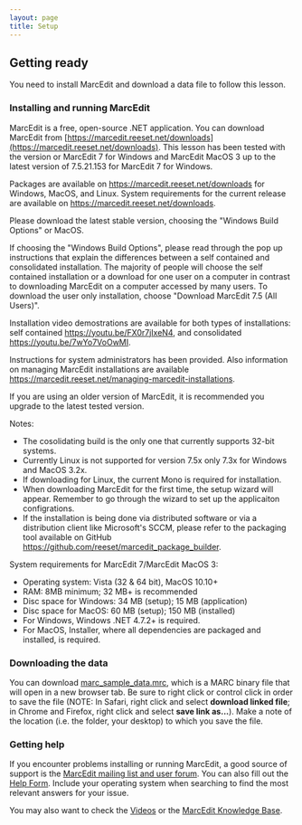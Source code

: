 ```yaml
---
layout: page
title: Setup
---
```


## Getting ready

You need to install MarcEdit and download a data file to follow this lesson.

### Installing and running MarcEdit

MarcEdit is a free, open-source .NET application. You can download MarcEdit from 
[https://marcedit.reeset.net/downloads](https://marcedit.reeset.net/downloads). 
This lesson has been tested with the version or MarcEdit 7 for Windows and MarcEdit MacOS 3 up to the latest version of 7.5.21.153 for MarcEdit 7 for Windows.

Packages are available on <https://marcedit.reeset.net/downloads> for Windows, MacOS, and Linux. System requirements for the current release are available on <https://marcedit.reeset.net/downloads>.

Please download the latest stable version, choosing the "Windows Build Options" or MacOS.

If choosing the "Windows Build Options", please read through the pop up instructions that explain the differences between a self contained and consolidated installation. The majority of people will choose the self contained installation or a download for one user on a computer in contrast to downloading MarcEdit on a computer accessed by many users. To download the user only installation, choose "Download MarcEdit 7.5 (All Users)".

Installation video demostrations are available for both types of installations: self contained <https://youtu.be/FX0r7jIxeN4>, and consolidated <https://youtu.be/7wYo7VoOwMI>. 

Instructions for system administrators has been provided. Also information on managing MarcEdit installations are available <https://marcedit.reeset.net/managing-marcedit-installations>.

If you are using an older version of MarcEdit, it is recommended you upgrade to the latest tested version. 

Notes:
* The cosolidating build is the only one that currently supports 32-bit systems.
* Currently Linux is not supported for version 7.5x only 7.3x for Windows and MacOS 3.2x. 
* If downloading for Linux, the current Mono is required for installation.
* When downloading MarcEdit for the first time, the setup wizard will appear. Remember to go through the wizard to set up the applicaiton configrations.
* If the installation is being done via distributed software or via a distribution client like Microsoft's SCCM, please refer to the packaging tool available on GitHub <https://github.com/reeset/marcedit_package_builder>.

System requirements for MarcEdit 7/MarcEdit MacOS 3:
* Operating system: Vista (32 & 64 bit), MacOS 10.10+
* RAM: 8MB minimum; 32 MB+ is recommended
* Disc space for Windows: 34 MB (setup); 15 MB (application)
* Disc space for MacOS: 60 MB (setup); 150 MB (installed)
* For Windows, Windows .NET 4.7.2+ is required.
* For MacOS, Installer, where all dependencies are packaged and installed, is required.


### Downloading the data

You can download [marc_sample_data.mrc](https://github.com/LibraryCarpentry/lc-marcedit/tree/gh-pages/data/marc_sample_data.mrc), which is a MARC binary file that will open in a new browser tab. Be sure to right click or control click in order to save the file (NOTE: In Safari, right click and select **download linked file**; in Chrome and Firefox, right click and select **save link as...**). Make a note of the location (i.e. the folder, your desktop) to which you save the file.


### Getting help

If you encounter problems installing or running MarcEdit, a good source of support is the [MarcEdit mailing list and user forum](http://listserv.gmu.edu/cgi-bin/wa?A0=marcedit-l). You can also fill out the [Help Form](https://marcedit.reeset.net/contact-me).
Include your operating system when searching to find the most relevant answers for your issue.

You may also want to check the [Videos](https://www.youtube.com/playlist?list=PLrHRsJ91nVFScJLS91SWR5awtFfpewMWg) or the [MarcEdit Knowledge Base](https://marcedit.reeset.net/archives/category/knowledge_base).
